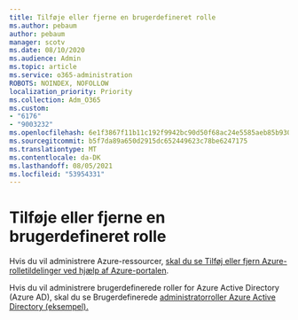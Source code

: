 ```yaml
---
title: Tilføje eller fjerne en brugerdefineret rolle
ms.author: pebaum
author: pebaum
manager: scotv
ms.date: 08/10/2020
ms.audience: Admin
ms.topic: article
ms.service: o365-administration
ROBOTS: NOINDEX, NOFOLLOW
localization_priority: Priority
ms.collection: Adm_O365
ms.custom:
- "6176"
- "9003232"
ms.openlocfilehash: 6e1f3867f11b11c192f9942bc90d50f68ac24e5585aeb85b930b7c264f282d07
ms.sourcegitcommit: b5f7da89a650d2915dc652449623c78be6247175
ms.translationtype: MT
ms.contentlocale: da-DK
ms.lasthandoff: 08/05/2021
ms.locfileid: "53954331"
---
```

# <a name="add-or-remove-a-custom-role"></a>Tilføje eller fjerne en brugerdefineret rolle

Hvis du vil administrere Azure-ressourcer, [skal du se Tilføj eller fjern Azure-rolletildelinger ved hjælp af Azure-portalen](https://docs.microsoft.com/azure/role-based-access-control/role-assignments-portal).

Hvis du vil administrere brugerdefinerede roller for Azure Active Directory (Azure AD), skal du se Brugerdefinerede [administratorroller Azure Active Directory (eksempel).](https://docs.microsoft.com/azure/active-directory/users-groups-roles/roles-custom-overview)
